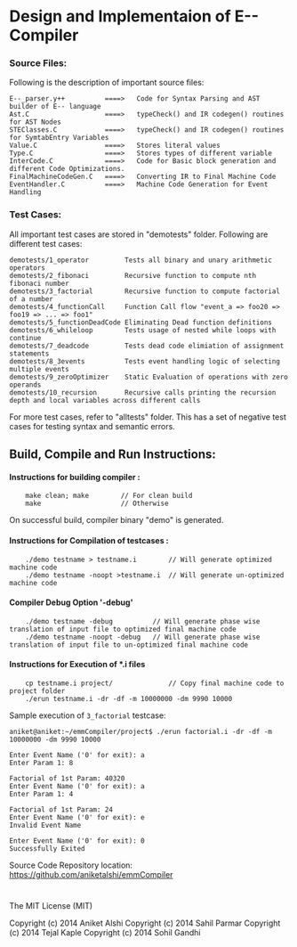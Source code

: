 # Design and Implementaion of E-- Compiler

### Source Files:
Following is the description of important source files:
```
E--_parser.y++          ====>   Code for Syntax Parsing and AST builder of E-- language
Ast.C                   ====>   typeCheck() and IR codegen() routines for AST Nodes
STEClasses.C            ====>   typeCheck() and IR codegen() routines for SymtabEntry Variables
Value.C                 ====>   Stores literal values
Type.C                  ====>   Stores types of different variable
InterCode.C             ====>   Code for Basic block generation and different Code Optimizations.
FinalMachineCodeGen.C   ====>   Converting IR to Final Machine Code
EventHandler.C          ====>   Machine Code Generation for Event Handling
```

### Test Cases:
All important test cases are stored in "demotests" folder. Following are different test cases:

```
demotests/1_operator         Tests all binary and unary arithmetic operators 
demotests/2_fibonaci         Recursive function to compute nth fibonaci number
demotests/3_factorial        Recursive function to compute factorial of a number
demotests/4_functionCall     Function Call flow "event_a => foo20 => foo19 => ... => foo1"
demotests/5_functionDeadCode Eliminating Dead function definitions 
demotests/6_whileloop        Tests usage of nested while loops with continue
demotests/7_deadcode         Tests dead code elimiation of assignment statements
demotests/8_3events          Tests event handling logic of selecting multiple events
demotests/9_zeroOptimizer    Static Evaluation of operations with zero operands
demotests/10_recursion       Recursive calls printing the recursion depth and local variables across different calls
```

For more test cases, refer to "alltests" folder. This has a set of negative test cases for testing syntax and semantic errors.

## Build, Compile and Run Instructions:

#### Instructions for building compiler :
```
    make clean; make        // For clean build
    make                    // Otherwise
```
On successful build, compiler binary "demo" is generated.

#### Instructions for Compilation of testcases :
```
    ./demo testname > testname.i        // Will generate optimized machine code
    ./demo testname -noopt >testname.i  // Will generate un-optimized machine code
```
#### Compiler Debug Option '-debug'
```    
    ./demo testname -debug          // Will generate phase wise translation of input file to optimized final machine code
    ./demo testname -noopt -debug   // Will generate phase wise translation of input file to un-optimized final machine code
```

#### Instructions for Execution of *.i files
```
    cp testname.i project/              // Copy final machine code to project folder
    ./erun testname.i -dr -df -m 10000000 -dm 9990 10000
```


Sample execution of `3_factorial` testcase:

```
aniket@aniket:~/emmCompiler/project$ ./erun factorial.i -dr -df -m 10000000 -dm 9990 10000

Enter Event Name ('0' for exit): a
Enter Param 1: 8

Factorial of 1st Param: 40320
Enter Event Name ('0' for exit): a
Enter Param 1: 4

Factorial of 1st Param: 24
Enter Event Name ('0' for exit): e     
Invalid Event Name

Enter Event Name ('0' for exit): 0
Successfully Exited
```


Source Code Repository location:    
https://github.com/aniketalshi/emmCompiler

#
The MIT License (MIT)

Copyright (c) 2014 Aniket Alshi
Copyright (c) 2014 Sahil Parmar
Copyright (c) 2014 Tejal Kaple
Copyright (c) 2014 Sohil Gandhi

